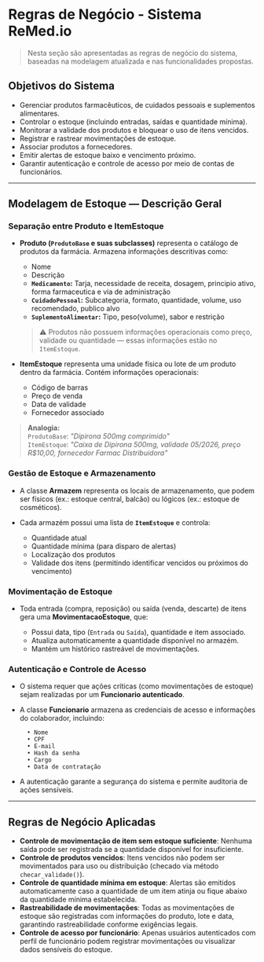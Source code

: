 # Regras de Negócio - Sistema ReMed.io
> Nesta seção são apresentadas as regras de negócio do sistema, baseadas na modelagem atualizada e nas funcionalidades propostas.

## Objetivos do Sistema

- Gerenciar produtos farmacêuticos, de cuidados pessoais e suplementos alimentares.
- Controlar o estoque (incluindo entradas, saídas e quantidade mínima).
- Monitorar a validade dos produtos e bloquear o uso de itens vencidos.
- Registrar e rastrear movimentações de estoque.
- Associar produtos a fornecedores.
- Emitir alertas de estoque baixo e vencimento próximo.
- Garantir autenticação e controle de acesso por meio de contas de funcionários.

---

## Modelagem de Estoque — Descrição Geral

### **Separação entre Produto e ItemEstoque**

- **Produto (`ProdutoBase` e suas subclasses)** representa o catálogo de produtos da farmácia. Armazena informações descritivas como: 
    
    - Nome
    - Descrição
    - **`Medicamento`:** Tarja, necessidade de receita, dosagem, principio ativo, forma farmaceutica e via de administração
    - **`CuidadoPessoal`:** Subcategoria, formato, quantidade, volume, uso recomendado, publico alvo 
    - **`SuplementoAlimentar`:** Tipo, peso(volume), sabor e restrição
  
  > ⚠️ Produtos não possuem informações operacionais como preço, validade ou quantidade — essas informações estão no `ItemEstoque`.

- **ItemEstoque** representa uma unidade física ou lote de um produto dentro da farmácia. Contém informações operacionais:

    - Código de barras
    - Preço de venda
    - Data de validade
    - Fornecedor associado

> **Analogia:**  
`ProdutoBase`: *"Dipirona 500mg comprimido"*  
`ItemEstoque`: *"Caixa de Dipirona 500mg, validade 05/2026, preço R$10,00, fornecedor Farmac Distribuidora"*


### **Gestão de Estoque e Armazenamento**

- A classe **Armazem** representa os locais de armazenamento, que podem ser físicos (ex.: estoque central, balcão) ou lógicos (ex.: estoque de cosméticos).
- Cada armazém possui uma lista de **`ItemEstoque`** e controla:

    - Quantidade atual
    - Quantidade mínima (para disparo de alertas)
    - Localização dos produtos
    - Validade dos itens (permitindo identificar vencidos ou próximos do vencimento)


### **Movimentação de Estoque**

- Toda entrada (compra, reposição) ou saída (venda, descarte) de itens gera uma **MovimentacaoEstoque**, que:

    - Possui data, tipo (`Entrada` ou `Saída`), quantidade e item associado.
    - Atualiza automaticamente a quantidade disponível no armazém.
    - Mantém um histórico rastreável de movimentações.


### **Autenticação e Controle de Acesso**

- O sistema requer que ações críticas (como movimentações de estoque) sejam realizadas por um **Funcionario autenticado**.
- A classe **Funcionario** armazena as credenciais de acesso e informações do colaborador, incluindo:

        • Nome  
        • CPF  
        • E-mail  
        • Hash da senha  
        • Cargo  
        • Data de contratação

- A autenticação garante a segurança do sistema e permite auditoria de ações sensíveis.


---

## Regras de Negócio Aplicadas

- **Controle de movimentação de item sem estoque suficiente**: Nenhuma saída pode ser registrada se a quantidade disponível for insuficiente.
- **Controle de produtos vencidos**: Itens vencidos não podem ser movimentados para uso ou distribuição (checado via método `checar_validade()`).
- **Controle de quantidade mínima em estoque**: Alertas são emitidos automaticamente caso a quantidade de um item atinja ou fique abaixo da quantidade mínima estabelecida.
- **Rastreabilidade de movimentações**: Todas as movimentações de estoque são registradas com informações do produto, lote e data, garantindo rastreabilidade conforme exigências legais.
- **Controle de acesso por funcionário**: Apenas usuários autenticados com perfil de funcionário podem registrar movimentações ou visualizar dados sensíveis do estoque.

